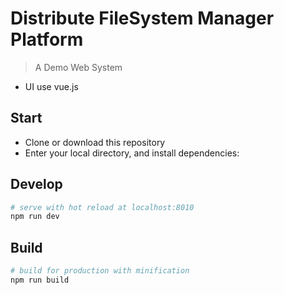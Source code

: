 # Distribute FileSystem Manager Platform

> A Demo Web System

 - UI use vue.js

## Start

 - Clone or download this repository
 - Enter your local directory, and install dependencies:

## Develop

``` bash
# serve with hot reload at localhost:8010
npm run dev
```

## Build

``` bash
# build for production with minification
npm run build
```
